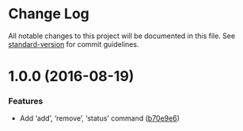 # Change Log

All notable changes to this project will be documented in this file. See [standard-version](https://github.com/conventional-changelog/standard-version) for commit guidelines.

<a name="1.0.0"></a>

# 1.0.0 (2016-08-19)

### Features

* Add ‘add’, ‘remove’, ‘status’ command ([b70e9e6](https://github.com/uetchy/git-account/commit/b70e9e6))
